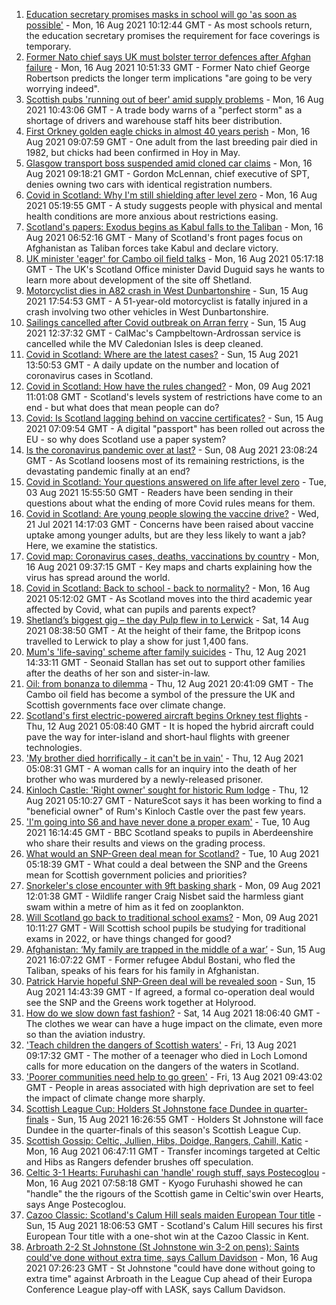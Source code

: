 1. [Education secretary promises masks in school will go 'as soon as possible'](https://www.bbc.co.uk/news/uk-scotland-58228512) - Mon, 16 Aug 2021 10:12:44 GMT - As most schools return, the education secretary promises the requirement for face coverings is temporary.
2. [Former Nato chief says UK must bolster terror defences after Afghan failure](https://www.bbc.co.uk/news/uk-scotland-scotland-politics-58230368) - Mon, 16 Aug 2021 10:51:33 GMT - Former Nato chief George Robertson predicts the longer term implications "are going to be very worrying indeed".
3. [Scottish pubs 'running out of beer' amid supply problems](https://www.bbc.co.uk/news/uk-scotland-scotland-business-58194011) - Mon, 16 Aug 2021 10:43:06 GMT - A trade body warns of a "perfect storm" as a shortage of drivers and warehouse staff hits beer distribution.
4. [First Orkney golden eagle chicks in almost 40 years perish](https://www.bbc.co.uk/news/uk-scotland-north-east-orkney-shetland-58229735) - Mon, 16 Aug 2021 09:07:59 GMT - One adult from the last breeding pair died in 1982, but chicks had been confirmed in Hoy in May.
5. [Glasgow transport boss suspended amid cloned car claims](https://www.bbc.co.uk/news/uk-scotland-glasgow-west-58228508) - Mon, 16 Aug 2021 09:18:21 GMT - Gordon McLennan, chief executive of SPT, denies owning two cars with identical registration numbers.
6. [Covid in Scotland: Why I'm still shielding after level zero](https://www.bbc.co.uk/news/uk-scotland-highlands-islands-58223749) - Mon, 16 Aug 2021 05:19:55 GMT - A study suggests people with physical and mental health conditions are more anxious about restrictions easing.
7. [Scotland's papers: Exodus begins as Kabul falls to the Taliban](https://www.bbc.co.uk/news/uk-scotland-58228083) - Mon, 16 Aug 2021 06:52:16 GMT - Many of Scotland's front pages focus on Afghanistan as Taliban forces take Kabul and declare victory.
8. [UK minister 'eager' for Cambo oil field talks](https://www.bbc.co.uk/news/uk-scotland-scotland-politics-58221743) - Mon, 16 Aug 2021 05:17:18 GMT - The UK's Scotland Office minister David Duguid says he wants to learn more about development of the site off Shetland.
9. [Motorcyclist dies in A82 crash in West Dunbartonshire](https://www.bbc.co.uk/news/uk-scotland-glasgow-west-58225698) - Sun, 15 Aug 2021 17:54:53 GMT - A 51-year-old motorcyclist is fatally injured in a crash involving two other vehicles in West Dunbartonshire.
10. [Sailings cancelled after Covid outbreak on Arran ferry](https://www.bbc.co.uk/news/uk-scotland-58221775) - Sun, 15 Aug 2021 12:37:32 GMT - CalMac's Campbeltown-Ardrossan service is cancelled while the MV Caledonian Isles is deep cleaned.
11. [Covid in Scotland: Where are the latest cases?](https://www.bbc.co.uk/news/uk-scotland-53511877) - Sun, 15 Aug 2021 13:50:53 GMT - A daily update on the number and location of coronavirus cases in Scotland.
12. [Covid in Scotland: How have the rules changed?](https://www.bbc.co.uk/news/uk-scotland-53166816) - Mon, 09 Aug 2021 11:01:08 GMT - Scotland's levels system of restrictions have come to an end - but what does that mean people can do?
13. [Covid: Is Scotland lagging behind on vaccine certificates?](https://www.bbc.co.uk/news/uk-scotland-57519070) - Sun, 15 Aug 2021 07:09:54 GMT - A digital "passport" has been rolled out across the EU - so why does Scotland use a paper system?
14. [Is the coronavirus pandemic over at last?](https://www.bbc.co.uk/news/uk-scotland-58112939) - Sun, 08 Aug 2021 23:08:24 GMT - As Scotland loosens most of its remaining restrictions, is the devastating pandemic finally at an end?
15. [Covid in Scotland: Your questions answered on life after level zero](https://www.bbc.co.uk/news/uk-scotland-58071989) - Tue, 03 Aug 2021 15:55:50 GMT - Readers have been sending in their questions about what the ending of more Covid rules means for them.
16. [Covid in Scotland: Are young people slowing the vaccine drive?](https://www.bbc.co.uk/news/uk-scotland-57915106) - Wed, 21 Jul 2021 14:17:03 GMT - Concerns have been raised about vaccine uptake among younger adults, but are they less likely to want a jab? Here, we examine the statistics.
17. [Covid map: Coronavirus cases, deaths, vaccinations by country](https://www.bbc.co.uk/news/world-51235105) - Mon, 16 Aug 2021 09:37:15 GMT - Key maps and charts explaining how the virus has spread around the world.
18. [Covid in Scotland: Back to school - back to normality?](https://www.bbc.co.uk/news/uk-scotland-58214870) - Mon, 16 Aug 2021 05:12:02 GMT - As Scotland moves into the third academic year affected by Covid, what can pupils and parents expect?
19. [Shetland’s biggest gig – the day Pulp flew in to Lerwick](https://www.bbc.co.uk/news/uk-scotland-north-east-orkney-shetland-57599869) - Sat, 14 Aug 2021 08:38:50 GMT - At the height of their fame, the Britpop icons travelled to Lerwick to play a show for just 1,400 fans.
20. [Mum's 'life-saving' scheme after family suicides](https://www.bbc.co.uk/news/uk-scotland-58185754) - Thu, 12 Aug 2021 14:33:11 GMT - Seonaid Stallan has set out to support other families after the deaths of her son and sister-in-law.
21. [Oil: from bonanza to dilemma](https://www.bbc.co.uk/news/uk-scotland-scotland-business-58195442) - Thu, 12 Aug 2021 20:41:09 GMT - The Cambo oil field has become a symbol of the pressure the UK and Scottish governments face over climate change.
22. [Scotland's first electric-powered aircraft begins Orkney test flights](https://www.bbc.co.uk/news/uk-scotland-north-east-orkney-shetland-58177865) - Thu, 12 Aug 2021 05:08:40 GMT - It is hoped the hybrid aircraft could pave the way for inter-island and short-haul flights with greener technologies.
23. ['My brother died horrifically - it can't be in vain'](https://www.bbc.co.uk/news/uk-scotland-north-east-orkney-shetland-58177868) - Thu, 12 Aug 2021 05:08:31 GMT - A woman calls for an inquiry into the death of her brother who was murdered by a newly-released prisoner.
24. [Kinloch Castle: 'Right owner' sought for historic Rum lodge](https://www.bbc.co.uk/news/uk-scotland-highlands-islands-58170779) - Thu, 12 Aug 2021 05:10:27 GMT - NatureScot says it has been working to find a "beneficial owner" of Rum's Kinloch Castle over the past few years.
25. ['I'm going into S6 and have never done a proper exam'](https://www.bbc.co.uk/news/uk-scotland-58158616) - Tue, 10 Aug 2021 16:14:45 GMT - BBC Scotland speaks to pupils in Aberdeenshire who share their results and views on the grading process.
26. [What would an SNP-Green deal mean for Scotland?](https://www.bbc.co.uk/news/uk-scotland-scotland-politics-58143753) - Tue, 10 Aug 2021 05:18:39 GMT - What could a deal between the SNP and the Greens mean for Scottish government policies and priorities?
27. [Snorkeler's close encounter with 9ft basking shark](https://www.bbc.co.uk/news/uk-scotland-highlands-islands-58145408) - Mon, 09 Aug 2021 12:01:38 GMT - Wildlife ranger Craig Nisbet said the harmless giant swam within a metre of him as it fed on zooplankton.
28. [Will Scotland go back to traditional school exams?](https://www.bbc.co.uk/news/uk-scotland-58139111) - Mon, 09 Aug 2021 10:11:27 GMT - Will Scottish school pupils be studying for traditional exams in 2022, or have things changed for good?
29. [Afghanistan: ‘My family are trapped in the middle of a war’](https://www.bbc.co.uk/news/uk-scotland-58224887) - Sun, 15 Aug 2021 16:07:22 GMT - Former refugee Abdul Bostani, who fled the Taliban, speaks of his fears for his family in Afghanistan.
30. [Patrick Harvie hopeful SNP-Green deal will be revealed soon](https://www.bbc.co.uk/news/uk-scotland-58224149) - Sun, 15 Aug 2021 14:43:39 GMT - If agreed, a formal co-operation deal would see the SNP and the Greens work together at Holyrood.
31. [How do we slow down fast fashion?](https://www.bbc.co.uk/news/uk-scotland-58216479) - Sat, 14 Aug 2021 18:06:40 GMT - The clothes we wear can have a huge impact on the climate, even more so than the aviation industry.
32. ['Teach children the dangers of Scottish waters'](https://www.bbc.co.uk/news/uk-scotland-58199582) - Fri, 13 Aug 2021 09:17:32 GMT - The mother of a teenager who died in Loch Lomond calls for more education on the dangers of the waters in Scotland.
33. ['Poorer communities need help to go green'](https://www.bbc.co.uk/news/uk-scotland-58191576) - Fri, 13 Aug 2021 09:43:02 GMT - People in areas associated with high deprivation are set to feel the impact of climate change more sharply.
34. [Scottish League Cup: Holders St Johnstone face Dundee in quarter-finals](https://www.bbc.co.uk/sport/football/58224773) - Sun, 15 Aug 2021 16:26:55 GMT - Holders St Johnstone will face Dundee in the quarter-finals of this season's Scottish League Cup.
35. [Scottish Gossip: Celtic, Jullien, Hibs, Doidge, Rangers, Cahill, Katic](https://www.bbc.co.uk/sport/football/58228391) - Mon, 16 Aug 2021 06:47:11 GMT - Transfer incomings targeted at Celtic and Hibs as Rangers defender brushes off speculation.
36. [Celtic 3-1 Hearts: Furuhashi can 'handle' rough stuff, says Postecoglou](https://www.bbc.co.uk/sport/football/58137990) - Mon, 16 Aug 2021 07:58:18 GMT - Kyogo Furuhashi showed he can "handle" the the rigours of the Scottish game in Celtic'swin over Hearts, says Ange Postecoglou.
37. [Cazoo Classic: Scotland's Calum Hill seals maiden European Tour title](https://www.bbc.co.uk/sport/golf/58223013) - Sun, 15 Aug 2021 18:06:53 GMT - Scotland's Calum Hill secures his first European Tour title with a one-shot win at the Cazoo Classic in Kent.
38. [Arbroath 2-2 St Johnstone (St Johnstone win 3-2 on pens): Saints could've done without extra time, says Callum Davidson](https://www.bbc.co.uk/sport/football/58137983) - Mon, 16 Aug 2021 07:26:23 GMT - St Johnstone "could have done without going to extra time" against Arbroath in the League Cup ahead of their Europa Conference League play-off with LASK, says Callum Davidson.
